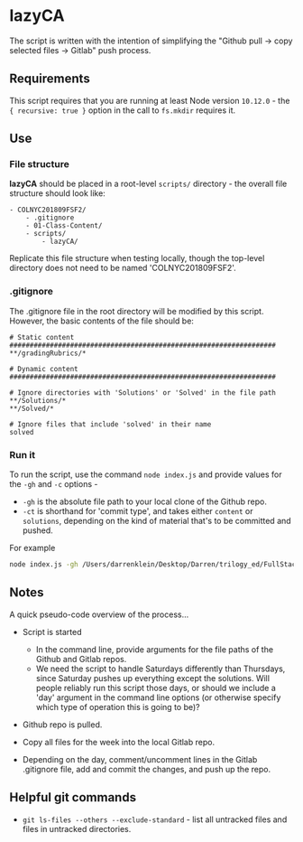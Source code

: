 # lazyCA

The script is written with the intention of simplifying the "Github pull -> copy selected files -> Gitlab" push process.

## Requirements

This script requires that you are running at least Node version `10.12.0` - the `{ recursive: true }` option in the call to `fs.mkdir` requires it.

## Use

### File structure

**lazyCA** should be placed in a root-level `scripts/` directory - the overall file structure should look like:

```
- COLNYC201809FSF2/
	- .gitignore
	- 01-Class-Content/
	- scripts/
		- lazyCA/
```

Replicate this file structure when testing locally, though the top-level directory does not need to be named 'COLNYC201809FSF2'.

### .gitignore

The .gitignore file in the root directory will be modified by this script. However, the basic contents of the file should be:

```
# Static content
##################################################################
**/gradingRubrics/*

# Dynamic content
##################################################################

# Ignore directories with 'Solutions' or 'Solved' in the file path
**/Solutions/*
**/Solved/*

# Ignore files that include 'solved' in their name
solved
```

### Run it

To run the script, use the command `node index.js` and provide values for the `-gh` and `-c` options -
- `-gh` is the absolute file path to your local clone of the Github repo.
- `-ct` is shorthand for 'commit type', and takes either `content` or `solutions`, depending on the kind of material that's to be committed and pushed.

For example

```bash
node index.js -gh /Users/darrenklein/Desktop/Darren/trilogy_ed/FullStack-Lesson-Plans -ct content
```

## Notes

A quick pseudo-code overview of the process...

- Script is started
	- In the command line, provide arguments for the file paths of the Github and Gitlab repos.
	- We need the script to handle Saturdays differently than Thursdays, since Saturday pushes up everything except the solutions. Will people reliably run this script those days, or should we include a 'day' argument in the command line options (or otherwise specify which type of operation this is going to be)?

- Github repo is pulled.

- Copy all files for the week into the local Gitlab repo.

- Depending on the day, comment/uncomment lines in the Gitlab .gitignore file, add and commit the changes, and push up the repo.

## Helpful git commands

- `git ls-files --others --exclude-standard` - list all untracked files and files in untracked directories.

